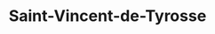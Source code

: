 ---
title: Saint-Vincent-de-Tyrosse
url: /saint-vincent-de-tyrosse/
latitude: 43.665
longitude: -1.279
---